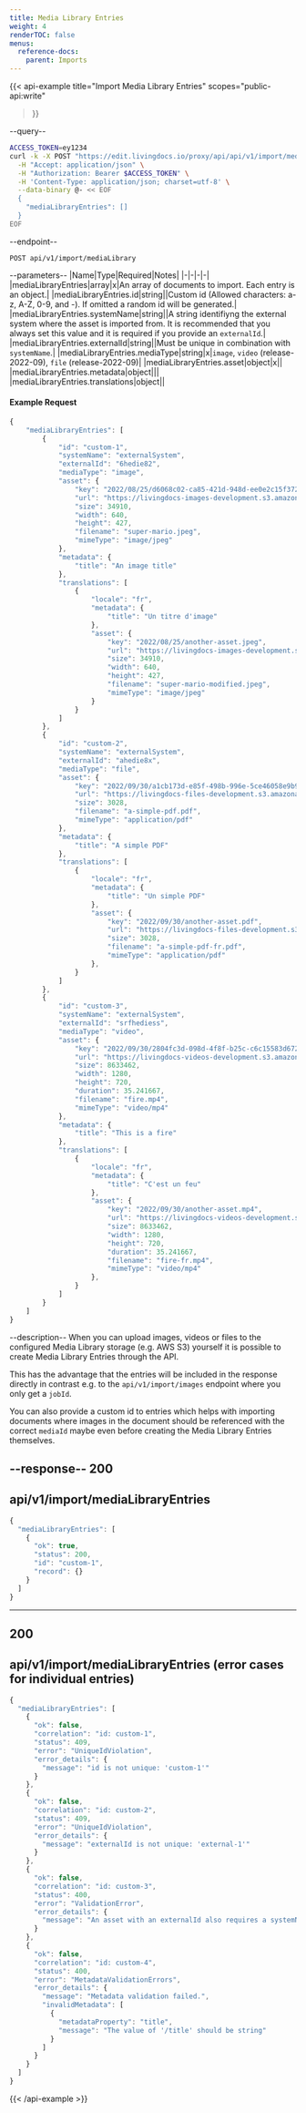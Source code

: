 ```yaml
---
title: Media Library Entries 
weight: 4
renderTOC: false
menus:
  reference-docs:
    parent: Imports
---
```


{{< api-example
  title="Import Media Library Entries"
  scopes="public-api:write"
>}}

--query--

```bash
ACCESS_TOKEN=ey1234
curl -k -X POST "https://edit.livingdocs.io/proxy/api/api/v1/import/mediaLibrary" \
  -H "Accept: application/json" \
  -H "Authorization: Bearer $ACCESS_TOKEN" \
  -H 'Content-Type: application/json; charset=utf-8' \
  --data-binary @- << EOF
  {
    "mediaLibraryEntries": []
  }
EOF
```

--endpoint--
```
POST api/v1/import/mediaLibrary
```

--parameters--
|Name|Type|Required|Notes|
|-|-|-|-|
|mediaLibraryEntries|array|x|An array of documents to import. Each entry is an object.|
|mediaLibraryEntries.id|string||Custom id (Allowed characters: a-z, A-Z, 0-9, and -). If omitted a random id will be generated.|
|mediaLibraryEntries.systemName|string||A string identifiyng the external system where the asset is imported from. It is recommended that you always set this value and it is required if you provide an `externalId`.|
|mediaLibraryEntries.externalId|string||Must be unique in combination with `systemName`.|
|mediaLibraryEntries.mediaType|string|x|`image`, `video` (release-2022-09), `file` (release-2022-09)|
|mediaLibraryEntries.asset|object|x||
|mediaLibraryEntries.metadata|object|||
|mediaLibraryEntries.translations|object||

#### Example Request
```js
{
    "mediaLibraryEntries": [
        {
            "id": "custom-1",
            "systemName": "externalSystem",
            "externalId": "6hedie82",
            "mediaType": "image",
            "asset": {
                "key": "2022/08/25/d6068c02-ca85-421d-948d-ee0e2c15f372.jpeg",
                "url": "https://livingdocs-images-development.s3.amazonaws.com/2022/08/25/d6068c02-ca85-421d-948d-ee0e2c15f372.jpeg",
                "size": 34910,
                "width": 640,
                "height": 427,
                "filename": "super-mario.jpeg",
                "mimeType": "image/jpeg"
            },
            "metadata": {
                "title": "An image title"
            },
            "translations": [
                {
                    "locale": "fr",
                    "metadata": {
                        "title": "Un titre d'image"
                    },
                    "asset": {
                        "key": "2022/08/25/another-asset.jpeg",
                        "url": "https://livingdocs-images-development.s3.amazonaws.com/2022/08/25/another-asset.jpeg",
                        "size": 34910,
                        "width": 640,
                        "height": 427,
                        "filename": "super-mario-modified.jpeg",
                        "mimeType": "image/jpeg"
                    }
                }
            ]
        },
        {
            "id": "custom-2",
            "systemName": "externalSystem",
            "externalId": "ahedie8x",
            "mediaType": "file",
            "asset": {
                "key": "2022/09/30/a1cb173d-e85f-498b-996e-5ce46058e9b9.pdf",
                "url": "https://livingdocs-files-development.s3.amazonaws.com/2022/09/30/a1cb173d-e85f-498b-996e-5ce46058e9b9.pdf",
                "size": 3028,
                "filename": "a-simple-pdf.pdf",
                "mimeType": "application/pdf"
            },
            "metadata": {
                "title": "A simple PDF"
            },
            "translations": [
                {
                    "locale": "fr",
                    "metadata": {
                        "title": "Un simple PDF"
                    },
                    "asset": {
                        "key": "2022/09/30/another-asset.pdf",
                        "url": "https://livingdocs-files-development.s3.amazonaws.com/2022/09/30/another-asset.pdf",
                        "size": 3028,
                        "filename": "a-simple-pdf-fr.pdf",
                        "mimeType": "application/pdf"
                    },
                }
            ]
        },
        {
            "id": "custom-3",
            "systemName": "externalSystem",
            "externalId": "srfhediess",
            "mediaType": "video",
            "asset": {
                "key": "2022/09/30/2804fc3d-098d-4f8f-b25c-c6c15583d672.mp4",
                "url": "https://livingdocs-videos-development.s3.amazonaws.com/2022/09/30/2804fc3d-098d-4f8f-b25c-c6c15583d672.mp4",
                "size": 8633462,
                "width": 1280,
                "height": 720,
                "duration": 35.241667,
                "filename": "fire.mp4",
                "mimeType": "video/mp4"
            },
            "metadata": {
                "title": "This is a fire"
            },
            "translations": [
                {
                    "locale": "fr",
                    "metadata": {
                        "title": "C'est un feu"
                    },
                    "asset": {
                        "key": "2022/09/30/another-asset.mp4",
                        "url": "https://livingdocs-videos-development.s3.amazonaws.com/2022/09/30/another-asset.mp4",
                        "size": 8633462,
                        "width": 1280,
                        "height": 720,
                        "duration": 35.241667,
                        "filename": "fire-fr.mp4",
                        "mimeType": "video/mp4"
                    },
                }
            ]
        }
    ]
}
```

--description--
When you can upload images, videos or files to the configured Media Library storage (e.g. AWS S3) yourself it is possible to create Media Library Entries through the API.

This has the advantage that the entries will be included in the response directly in contrast e.g. to the `api/v1/import/images` endpoint where you only get a `jobId`.

You can also provide a custom id to entries which helps with importing documents where images in the document should be referenced with the correct `mediaId` maybe even before creating the Media Library Entries themselves.

--response--
200
---
api/v1/import/mediaLibraryEntries
---
```js
{
  "mediaLibraryEntries": [
    {
      "ok": true,
      "status": 200,
      "id": "custom-1",
      "record": {}
    }
  ]
}
```
-----
200
---
api/v1/import/mediaLibraryEntries (error cases for individual entries)
---
```js
{
  "mediaLibraryEntries": [
    {
      "ok": false,
      "correlation": "id: custom-1",
      "status": 409,
      "error": "UniqueIdViolation",
      "error_details": {
        "message": "id is not unique: 'custom-1'"
      }
    },
    {
      "ok": false,
      "correlation": "id: custom-2",
      "status": 409,
      "error": "UniqueIdViolation",
      "error_details": {
        "message": "externalId is not unique: 'external-1'"
      }
    },
    {
      "ok": false,
      "correlation": "id: custom-3",
      "status": 400,
      "error": "ValidationError",
      "error_details": {
        "message": "An asset with an externalId also requires a systemName"
      }
    },
    {
      "ok": false,
      "correlation": "id: custom-4",
      "status": 400,
      "error": "MetadataValidationErrors",
      "error_details": {
        "message": "Metadata validation failed.",
        "invalidMetadata": [
          {
            "metadataProperty": "title",
            "message": "The value of '/title' should be string"
          }
        ]
      }
    }
  ]
}
```

{{< /api-example >}}
